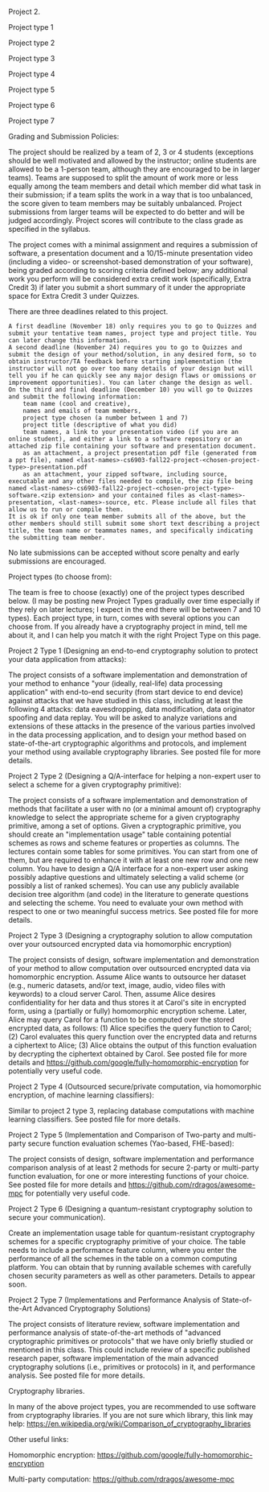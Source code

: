 Project 2.

Project type 1

Project type 2

Project type 3

Project type 4

Project type 5

Project type 6

Project type 7

Grading and Submission Policies: 

The project should be realized by a team of 2, 3 or 4 students (exceptions should be well motivated and allowed by the instructor; online students are allowed to be a 1-person team, although they are encouraged to be in larger teams). Teams are supposed to split the amount of work more or less equally among the team members and detail which member did what task in their submission; if a team splits the work in a way that is too unbalanced, the score given to team members may be suitably unbalanced. Project submissions from larger teams will be expected to do better and will be judged accordingly. Project scores will contribute to the class grade as specified in the syllabus.

The project comes with a minimal assignment and requires a submission of software, a presentation document and a 10/15-minute presentation video (including a video- or screenshot-based demonstration of your software), being graded according to scoring criteria defined below; any additional work you perform will be considered extra credit work (specifically, Extra Credit 3) if later you submit a short summary of it under the appropriate space for Extra Credit 3 under Quizzes.

There are three deadlines related to this project.

    A first deadline (November 18) only requires you to go to Quizzes and submit your tentative team names, project type and project title. You can later change this information.
    A second deadline (November 24) requires you to go to Quizzes and submit the design of your method/solution, in any desired form, so to obtain instructor/TA feedback before starting implementation (the instructor will not go over too many details of your design but will tell you if he can quickly see any major design flaws or omissions or improvement opportunities). You can later change the design as well.
    On the third and final deadline (December 10) you will go to Quizzes and submit the following information:
        team name (cool and creative),
        names and emails of team members,
        project type chosen (a number between 1 and 7)
        project title (descriptive of what you did)
        team names, a link to your presentation video (if you are an online student), and either a link to a software repository or an attached zip file containing your software and presentation document.
        as an attachment, a project presentation pdf file (generated from a ppt file), named <last-names>-cs6903-fall22-project-<chosen-project-type>-presentation.pdf
        as an attachment, your zipped software, including source, executable and any other files needed to compile, the zip file being named <last-names>-cs6903-fall22-project-<chosen-project-type>-software.<zip extension> and your contained files as <last-names>-presentation, <last-names>-source, etc. Please include all files that allow us to run or compile them.
    It is ok if only one team member submits all of the above, but the other members should still submit some short text describing a project title, the team name or teammates names, and specifically indicating the submitting team member. 

No late submissions can be accepted without score penalty and early submissions are encouraged.

Project types (to choose from): 

The team is free to choose (exactly) one of the project types described below. (I may be posting new Project Types gradually over time especially if they rely on later lectures; I expect in the end there will be between 7 and 10 types). Each project type, in turn, comes with several options you can choose from. If you already have a cryptography project in mind, tell me about it, and I can help you match it with the right Project Type on this page.

Project 2 Type 1 (Designing an end-to-end cryptography solution to protect your data application from attacks):

The project consists of a software implementation and demonstration of your method to enhance "your (ideally, real-life) data processing application" with end-to-end security (from start device to end device) against attacks that we have studied in this class, including at least the following 4 attacks: data eavesdropping, data modification, data originator spoofing and data replay. You will be asked to analyze variations and extensions of these attacks in the presence of the various parties involved in the data processing application, and to design your method based on state-of-the-art cryptographic algorithms and protocols, and implement your method using available cryptography libraries. See posted file for more details.

Project 2 Type 2 (Designing a Q/A-interface for helping a non-expert user to select a scheme for a given cryptography primitive):

The project consists of a software implementation and demonstration of methods that facilitate a user with no (or a minimal amount of) cryptography knowledge to select the appropriate scheme for a given cryptography primitive, among a set of options. Given a cryptographic primitive, you should create an "implementation usage" table containing potential schemes as rows and scheme features or properties as columns. The lectures contain some tables for some primitives. You can start from one of them, but are required to enhance it with at least one new row and one new column. You have to design a Q/A interface for a non-expert user asking possibly adaptive questions and ultimately selecting a valid scheme (or possibly a list of ranked schemes). You can use any publicly available decision tree algorithm (and code) in the literature to generate questions and selecting the scheme. You need to evaluate your own method with respect to one or two meaningful success metrics. See posted file for more details.

Project 2 Type 3 (Designing a cryptography solution to allow computation over your outsourced encrypted data via homomorphic encryption)

The project consists of design, software implementation and demonstration of your method to allow computation over outsourced encrypted data via homomorphic encryption. Assume Alice wants to outsource her dataset (e.g., numeric datasets, and/or text, image, audio, video files with keywords) to a cloud server Carol. Then, assume Alice desires confidentiality for her data and thus stores it at Carol's site in encrypted form, using a (partially or fully) homomorphic encryption scheme. Later, Alice may query Carol for a function to be computed over the stored encrypted data, as follows: (1) Alice specifies the query function to Carol; (2) Carol evaluates this query function over the encrypted data and returns a ciphertext to Alice; (3) Alice obtains the output of this function evaluation by decrypting the ciphertext obtained by Carol. See posted file for more details and https://github.com/google/fully-homomorphic-encryption for potentially very useful code.

Project 2 Type 4 (Outsourced secure/private computation, via homomorphic encryption, of machine learning classifiers):

Similar to project 2 type 3, replacing database computations with machine learning classifiers. See posted file for more details.

Project 2 Type 5 (Implementation and Comparison of Two-party and multi-party secure function evaluation schemes (Yao-based, FHE-based):

The project consists of design, software implementation and performance comparison analysis of at least 2 methods for secure 2-party or multi-party function evaluation, for one or more interesting functions of your choice. See posted file for more details and https://github.com/rdragos/awesome-mpc for potentially very useful code.

Project 2 Type 6 (Designing a quantum-resistant cryptography solution to secure your communication).

Create an implementation usage table for quantum-resistant cryptography schemes for a specific cryptography primitive of your choice. The table needs to include a performance feature column, where you enter the performance of all the schemes in the table on a common computing platform. You can obtain that by running available schemes with carefully chosen security parameters as well as other parameters. Details to appear soon. 

Project 2 Type 7 (Implementations and Performance Analysis of State-of-the-Art Advanced Cryptography Solutions)

The project consists of literature review, software implementation and performance analysis of state-of-the-art methods of "advanced cryptographic primitives or protocols" that we have only briefly studied or mentioned in this class. This could include review of a specific published research paper, software implementation of the main advanced cryptography solutions (i.e., primitives or protocols) in it, and performance analysis. See posted file for more details.

Cryptography libraries.

In many of the above project types, you are recommended to use software from cryptography libraries. If you are not sure which library, this link may help: https://en.wikipedia.org/wiki/Comparison_of_cryptography_libraries

Other useful links:

Homomorphic encryption: https://github.com/google/fully-homomorphic-encryption 

Multi-party computation: https://github.com/rdragos/awesome-mpc 


